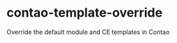 contao-template-override
========================

Override the default module and CE templates in Contao